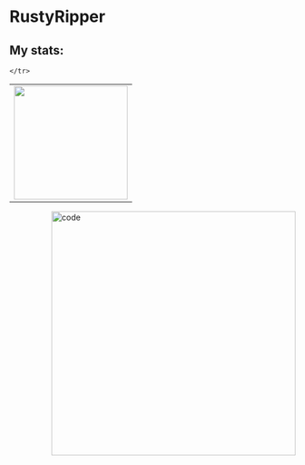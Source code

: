 # RustyRipper
## My stats:
<table>
    <tr>
         <td valign="top">
            <img src="https://github-readme-stats.vercel.app/api/top-langs/?username=RustyRipper&langs_count=25&layout=compact&show_icons=true&icon_color=0096ff&theme=tokyonight" height="200" />
        </td>
        
    </tr>
</table>
<img align="right" src="https://i.gifer.com/1kc1.gif" alt="code" width="430"/>
